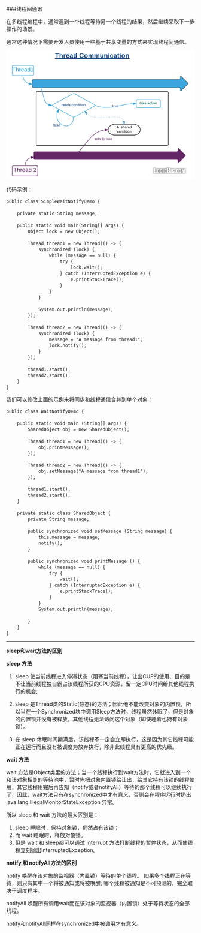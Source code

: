 ###线程间通讯

在多线程编程中，通常遇到一个线程等待另一个线程的结果，然后继续采取下一步操作的场景。

通常这种情况下需要开发人员使用一些基于共享变量的方式来实现线程间通信。

![](image/thread-communication.png)

代码示例：

	public class SimpleWaitNotifyDemo {
		
		private static String message;
	
		public static void main(String[] args) {
			Object lock = new Object();
	
			Thread thread1 = new Thread(() -> {
				synchronized (lock) {
					while (message == null) {
						try {
							lock.wait();
						} catch (InterruptedException e) {
							e.printStackTrace();
						}
					}
				}
	
				System.out.println(message);
			});
	
			Thread thread2 = new Thread(() -> {
				synchronized (lock) {
					message = "A message from thread1";
					lock.notify();
				}
			});
	
			thread1.start();
			thread2.start();
		}
	}


我们可以修改上面的示例来将同步和线程通信合并到单个对象：

	public class WaitNotifyDemo {
	
	    public static void main (String[] args) {
	        SharedObject obj = new SharedObject();
	
	        Thread thread1 = new Thread(() -> {
	            obj.printMessage();
	        });
	
	        Thread thread2 = new Thread(() -> {
	            obj.setMessage("A message from thread1");
	        });
	
	        thread1.start();
	        thread2.start();
	    }
	
	    private static class SharedObject {
	        private String message;
	
	        public synchronized void setMessage (String message) {
	            this.message = message;
	            notify();
	        }
	
	        public synchronized void printMessage () {
	            while (message == null) {
	                try {
	                    wait();
	                } catch (InterruptedException e) {
	                    e.printStackTrace();
	                }
	            }
	            System.out.println(message);
	
	        }
	    }
	}


----------

**sleep和wait方法的区别**

**sleep 方法**

1. sleep 使当前线程进入停滞状态（阻塞当前线程），让出CUP的使用、目的是不让当前线程独自霸占该线程所获的CPU资源，留一定CPU时间给其他线程执行的机会;
	
2. sleep 是Thread类的Static(静态)的方法；因此他不能改变对象的内置锁，所以当在一个Synchronized块中调用Sleep方法时，线程虽然休眠了，但是对象的内置锁并没有被释放，其他线程无法访问这个对象（即使睡着也持有对象锁）。
	
3. 在 sleep 休眠时间期满后，该线程不一定会立即执行，这是因为其它线程可能正在运行而且没有被调度为放弃执行，除非此线程具有更高的优先级。 

 
**wait 方法**

wait 方法是Object类里的方法；当一个线程执行到wait方法时，它就进入到一个和该对象相关的等待池中，暂时先把对象内置锁给让出，给其它持有该锁的线程使用，其它线程用完后再告知（notify或者notifyAll）等待的那个线程可以继续执行了，因此，wait方法只有在synchronized中才有意义，否则会在程序运行时扔出 java.lang.IllegalMonitorStateException 异常。
 

所以 sleep 和 wait 方法的最大区别是：

1. sleep 睡眠时，保持对象锁，仍然占有该锁；
2. 而 wait 睡眠时，释放对象锁。
3. 但是 wait 和  sleep都可以通过 interrupt 方法打断线程的暂停状态，从而使线程立刻抛出InterruptedException。


**notify 和 notifyAll方法的区别**

notify 唤醒在该对象的监视器（内置锁）等待的单个线程。 如果多个线程正在等待，则只有其中一个将被通知或将被唤醒; 哪个线程被通知是不可预测的，完全取决于调度程序。

notifyAll 唤醒所有调用wait而在该对象的监视器（内置锁）处于等待状态的全部线程。

notify和notifyAll同样在synchronized中被调用才有意义。
